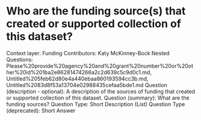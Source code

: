# Who are the funding source(s) that created or supported collection of this dataset?

Context layer: Funding
Contributors: Katy McKinney-Bock
Nested Questions: Please%20provide%20agency%20and%20grant%20number%20or%20other%20id%201ba2e86281474266a2c2d639c5c9d0c1.md, Untitled%205feb62d80e4a440ebaa860193594cc3b.md, Untitled%2083d8f53a13704e02988435cefaa5bde1.md
Question (description - optional): A description of the sources of funding that created or supported collection of this dataset.
Question (summary): What are the funding sources?
Question Type: Short Description (List)
Question Type (deprecated): Short Answer
